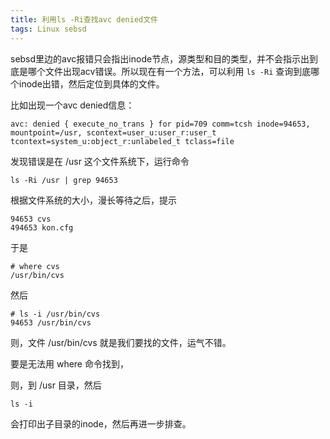 ```yaml
---
title: 利用ls -Ri查找avc denied文件
tags: Linux sebsd
---
```


sebsd里边的avc报错只会指出inode节点，源类型和目的类型，并不会指示出到底是哪个文件出现acv错误。所以现在有一个方法，可以利用 `ls -Ri` 查询到底哪个inode出错，然后定位到具体的文件。

比如出现一个avc denied信息：

    avc: denied { execute_no_trans } for pid=709 comm=tcsh inode=94653,
    mountpoint=/usr, scontext=user_u:user_r:user_t
    tcontext=system_u:object_r:unlabeled_t tclass=file

发现错误是在 /usr 这个文件系统下，运行命令

    ls -Ri /usr | grep 94653

根据文件系统的大小，漫长等待之后，提示

    94653 cvs
    494653 kon.cfg

于是

    # where cvs
    /usr/bin/cvs

然后

    # ls -i /usr/bin/cvs
    94653 /usr/bin/cvs

则，文件 /usr/bin/cvs 就是我们要找的文件，运气不错。

要是无法用 where 命令找到，

则，到 /usr 目录，然后

    ls -i

会打印出子目录的inode，然后再进一步排查。
